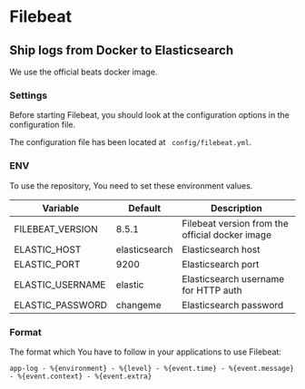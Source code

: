 # Filebeat

## Ship logs from Docker to Elasticsearch

We use the official beats docker image.

### Settings
Before starting Filebeat, you should look at the configuration options in the configuration file.

The configuration file has been located at ` config/filebeat.yml`.

### ENV
To use the repository, You need to set these environment values.

Variable | Default | Description
-------- | ------- | -----------
FILEBEAT_VERSION | 8.5.1 | Filebeat version from the official docker image
ELASTIC_HOST | elasticsearch | Elasticsearch host
ELASTIC_PORT | 9200 | Elasticsearch port
ELASTIC_USERNAME | elastic | Elasticsearch username for HTTP auth
ELASTIC_PASSWORD | changeme | Elasticsearch password

### Format
The format which You have to follow in your applications to use Filebeat:

```
app-log - %{environment} - %{level} - %{event.time} - %{event.message} - %{event.context} - %{event.extra}
```

